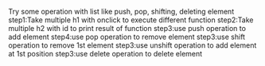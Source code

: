 Try some operation with list like push, pop, shifting, deleting element
step1:Take multiple h1 with onclick to execute different function
step2:Take multiple h2 with id to print result of function
step3:use push operation to add element
step4:use pop operation to remove element
step3:use shift operation to remove 1st element
step3:use unshift operation to add element at 1st position
step3:use delete operation to delete element
